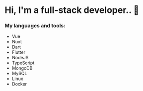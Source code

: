 # Hi, I'm a full-stack developer.. 👋

### My languages and tools:

* Vue
* Nuxt
* Dart
* Flutter
* NodeJS
* TypeScript
* MongoDB
* MySQL
* Linux
* Docker

[website]: https://grizzlybear.dev
[linkedin]: https://linkedin.com/in/codeSTACKr
